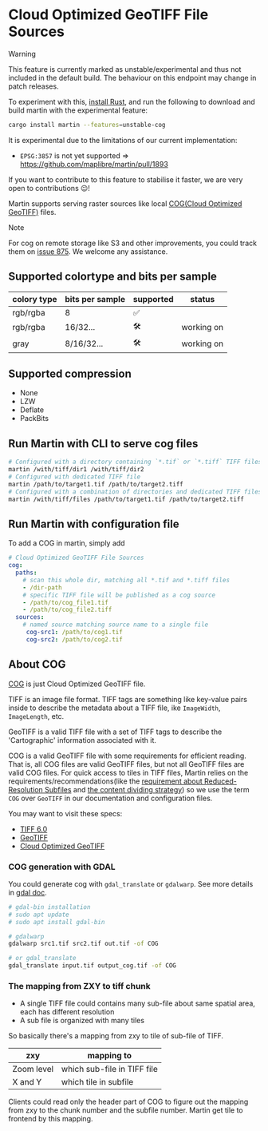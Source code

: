 # Cloud Optimized GeoTIFF File Sources

> [!WARNING]
> This feature is currently marked as unstable/experimental and thus not included in the default build.
> The behaviour on this endpoint may change in patch releases.
>
> To experiment with this, [install Rust](https://rust-lang.org/tools/install/), and run the following to download and build martin with the experimental feature:
>
> ```bash
> cargo install martin --features=unstable-cog
> ```
>
> It is experimental due to the limitations of our current implementation:
>
> - `EPSG:3857` is not yet supported => <https://github.com/maplibre/martin/pull/1893>
>
> If you want to contribute to this feature to stabilise it faster, we are very open to contributions 😉!

Martin supports serving raster sources like local [COG(Cloud Optimized GeoTIFF)](https://cogeo.org/) files.

> [!NOTE]
> For cog on remote storage like S3 and other improvements, you could track them on [issue 875](https://github.com/maplibre/martin/issues/875).
> We welcome any assistance.

## Supported colortype and bits per sample

| colory type | bits per sample | supported | status     |
| ----------- | --------------- | --------- | ---------- |
| rgb/rgba    | 8               | ✅         |            |
| rgb/rgba    | 16/32...        | 🛠️         | working on |
| gray        | 8/16/32...      | 🛠️         | working on |

## Supported compression

- None
- LZW
- Deflate
- PackBits

## Run Martin with CLI to serve cog files

```bash
# Configured with a directory containing `*.tif` or `*.tiff` TIFF files.
martin /with/tiff/dir1 /with/tiff/dir2
# Configured with dedicated TIFF file
martin /path/to/target1.tif /path/to/target2.tiff
# Configured with a combination of directories and dedicated TIFF files.
martin /with/tiff/files /path/to/target1.tif /path/to/target2.tiff
```

## Run Martin with configuration file

To add a COG in martin, simply add

```yml
# Cloud Optimized GeoTIFF File Sources
cog:
  paths:
    # scan this whole dir, matching all *.tif and *.tiff files
    - /dir-path
    # specific TIFF file will be published as a cog source
    - /path/to/cog_file1.tif
    - /path/to/cog_file2.tiff
  sources:
    # named source matching source name to a single file
     cog-src1: /path/to/cog1.tif
     cog-src2: /path/to/cog2.tif
```

## About COG

[COG](https://cogeo.org/) is just Cloud Optimized GeoTIFF file.

TIFF is an image file format. TIFF tags are something like key-value pairs inside to describe the metadata about a TIFF file, ike `ImageWidth`, `ImageLength`, etc.

GeoTIFF is a valid TIFF file with a set of TIFF tags to describe the 'Cartographic' information associated with it.

COG is a valid GeoTIFF file with some requirements for efficient reading. That is, all COG files are valid GeoTIFF files, but not all GeoTIFF files are valid COG files. For quick access to tiles in TIFF files, Martin relies on the requirements/recommendations(like the [requirement about Reduced-Resolution Subfiles](https://docs.ogc.org/is/21-026/21-026.html#_requirement_reduced_resolution_subfiles) and [the content dividing strategy](https://docs.ogc.org/is/21-026/21-026.html#_tiles)) so we use the term `COG` over `GeoTIFF` in our documentation and configuration files.

You may want to visit these specs:

- [TIFF 6.0](https://www.itu.int/itudoc/itu-t/com16/tiff-fx/docs/tiff6.pdf)
- [GeoTIFF](https://docs.ogc.org/is/19-008r4/19-008r4.html)
- [Cloud Optimized GeoTIFF](https://docs.ogc.org/is/21-026/21-026.html)

### COG generation with GDAL

You could generate cog with `gdal_translate` or `gdalwarp`. See more details in [gdal doc](https://gdal.org/en/latest/drivers/raster/cog.html).

```bash
# gdal-bin installation
# sudo apt update
# sudo apt install gdal-bin

# gdalwarp
gdalwarp src1.tif src2.tif out.tif -of COG

# or gdal_translate
gdal_translate input.tif output_cog.tif -of COG
```

### The mapping from ZXY to tiff chunk

- A single TIFF file could contains many sub-file about same spatial area, each has different resolution
- A sub file is organized with many tiles

So basically there's a mapping from zxy to tile of sub-file of TIFF.

| zxy        | mapping to                  |
| ---------- | --------------------------- |
| Zoom level | which sub-file in TIFF file |
| X and Y    | which tile in subfile       |

Clients could read only the header part of COG to figure out the mapping from zxy to the chunk number and the subfile number. Martin get tile to frontend by this mapping.
